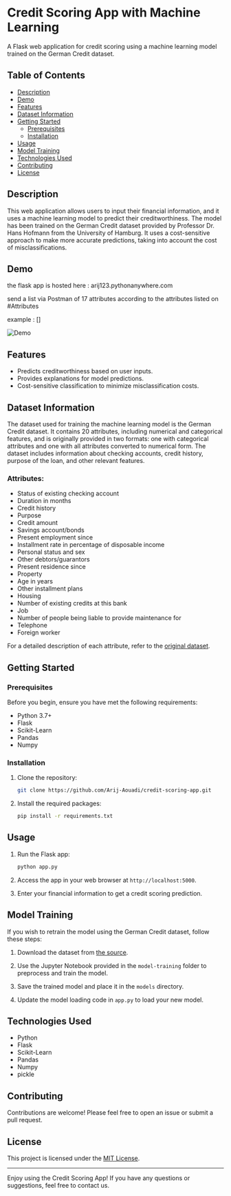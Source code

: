 # Credit Scoring App with Machine Learning

A Flask web application for credit scoring using a machine learning model trained on the German Credit dataset.

## Table of Contents
- [Description](#description)
- [Demo](#demo)
- [Features](#features)
- [Dataset Information](#dataset-information)
- [Getting Started](#getting-started)
  - [Prerequisites](#prerequisites)
  - [Installation](#installation)
- [Usage](#usage)
- [Model Training](#model-training)
- [Technologies Used](#technologies-used)
- [Contributing](#contributing)
- [License](#license)

## Description

This web application allows users to input their financial information, and it uses a machine learning model to predict their creditworthiness. The model has been trained on the German Credit dataset provided by Professor Dr. Hans Hofmann from the University of Hamburg. It uses a cost-sensitive approach to make more accurate predictions, taking into account the cost of misclassifications.

## Demo

 the flask app is hosted here : arij123.pythonanywhere.com

 send a list via Postman of 17 attributes according to the attributes listed on #Attributes

 example : []
 
![Demo](demo.gif)

## Features

- Predicts creditworthiness based on user inputs.
- Provides explanations for model predictions.
- Cost-sensitive classification to minimize misclassification costs.

## Dataset Information

The dataset used for training the machine learning model is the German Credit dataset. It contains 20 attributes, including numerical and categorical features, and is originally provided in two formats: one with categorical attributes and one with all attributes converted to numerical form. The dataset includes information about checking accounts, credit history, purpose of the loan, and other relevant features.

### Attributes:

- Status of existing checking account
- Duration in months
- Credit history
- Purpose
- Credit amount
- Savings account/bonds
- Present employment since
- Installment rate in percentage of disposable income
- Personal status and sex
- Other debtors/guarantors
- Present residence since
- Property
- Age in years
- Other installment plans
- Housing
- Number of existing credits at this bank
- Job
- Number of people being liable to provide maintenance for
- Telephone
- Foreign worker

For a detailed description of each attribute, refer to the [original dataset](german.data).

## Getting Started

### Prerequisites

Before you begin, ensure you have met the following requirements:

- Python 3.7+
- Flask
- Scikit-Learn
- Pandas
- Numpy

### Installation

1. Clone the repository:

   ```bash
   git clone https://github.com/Arij-Aouadi/credit-scoring-app.git
   ```

2. Install the required packages:

   ```bash
   pip install -r requirements.txt
   ```

## Usage

1. Run the Flask app:

   ```bash
   python app.py
   ```

2. Access the app in your web browser at `http://localhost:5000`.

3. Enter your financial information to get a credit scoring prediction.

## Model Training

If you wish to retrain the model using the German Credit dataset, follow these steps:

1. Download the dataset from [the source](https://archive.ics.uci.edu/dataset/144/statlog+german+credit+data).

2. Use the Jupyter Notebook provided in the `model-training` folder to preprocess and train the model.

3. Save the trained model and place it in the `models` directory.

4. Update the model loading code in `app.py` to load your new model.

## Technologies Used

- Python
- Flask
- Scikit-Learn
- Pandas
- Numpy
- pickle

## Contributing

Contributions are welcome! Please feel free to open an issue or submit a pull request.

## License

This project is licensed under the [MIT License](LICENSE).

---

Enjoy using the Credit Scoring App! If you have any questions or suggestions, feel free to contact us.

